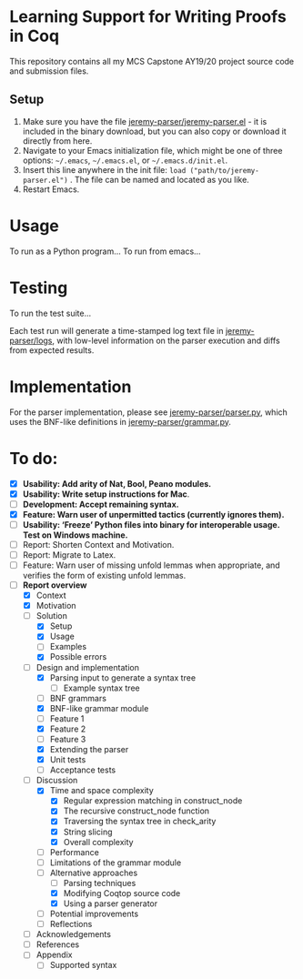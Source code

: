 # Learning Support for Writing Proofs in Coq
This repository contains all my MCS Capstone AY19/20 project source code and submission files. 

## Setup 
1. Make sure you have the file [jeremy-parser/jeremy-parser.el](jeremy-parser/jeremy-parser.el) - it is included in the binary download, but you can also copy or download it directly from here.
2. Navigate to your Emacs initialization file, which might be one of three options: `~/.emacs`, `~/.emacs.el`, or `~/.emacs.d/init.el`.
3. Insert this line anywhere in the init file: `load ("path/to/jeremy-parser.el")` . The file can be named and located as you like. 
4. Restart Emacs. 

# Usage
To run as a Python program...
To run from emacs...

# Testing
To run the test suite...

Each test run will generate a time-stamped log text file in
[jeremy-parser/logs](jeremy-parser/logs), with low-level information on the parser execution and diffs from expected results.

# Implementation
For the parser implementation, please see [jeremy-parser/parser.py](jeremy-parser/parser.py), which uses the BNF-like definitions in [jeremy-parser/grammar.py](jeremy-parser/grammar.py). 


# To do: 
- [X] **Usability: Add arity of Nat, Bool, Peano modules.**
- [X] **Usability: Write setup instructions for Mac**.
- [ ] **Development: Accept remaining syntax.**
- [X] **Feature: Warn user of unpermitted tactics (currently ignores them).**
- [ ] **Usability: ‘Freeze’ Python files into binary for interoperable usage. Test on Windows machine.**
- [ ] Report: Shorten Context and Motivation.
- [ ] Report: Migrate to Latex.
- [ ] Feature: Warn user of missing unfold lemmas when appropriate, and verifies the form of existing unfold lemmas.
- [ ] **Report overview**
  - [X] Context
  - [X] Motivation
  - [ ] Solution
    - [X] Setup 
    - [X] Usage
    - [ ] Examples
    - [X] Possible errors
  - [ ] Design and implementation
    - [X] Parsing input to generate a syntax tree
      - [ ] Example syntax tree
    - [ ] BNF grammars  
    - [X] BNF-like grammar module
    - [ ] Feature 1
    - [X] Feature 2
    - [ ] Feature 3
    - [X] Extending the parser  
    - [X] Unit tests
    - [ ] Acceptance tests
  - [ ] Discussion
    - [X] Time and space complexity
      - [X] Regular expression matching in construct_node
      - [X] The recursive construct_node function
      - [X] Traversing the syntax tree in check_arity
      - [X] String slicing
      - [X] Overall complexity
    - [ ] Performance
    - [ ] Limitations of the grammar module 
    - [ ] Alternative approaches
      - [ ] Parsing techniques  
      - [X] Modifying Coqtop source code
      - [X] Using a parser generator
    - [ ] Potential improvements
    - [ ] Reflections
  - [ ] Acknowledgements
  - [ ] References 
  - [ ] Appendix 
    - [ ] Supported syntax  